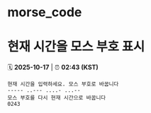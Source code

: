 # morse_code
# 현재 시간을 모스 부호 표시
<!-- MORSE_TIME_START -->
🗓️ **2025-10-17** | ⏰ **02:43 (KST)**

```
현재 시간을 입력하세요. 모스 부호로 바꿉니다
----- ..--- ....- ...--
모스 부호를 다시 현재 시간으로 바꿉니다
0243
```
<!-- MORSE_TIME_END -->
